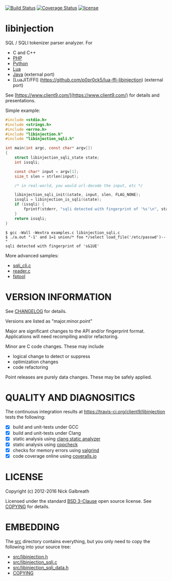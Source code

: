 [![Build Status](https://travis-ci.org/client9/libinjection.svg?branch=master)](https://travis-ci.org/client9/libinjection)
[![Coverage Status](https://coveralls.io/repos/client9/libinjection/badge.svg?branch=master&service=github)](https://coveralls.io/github/client9/libinjection?branch=master)  [![license](https://img.shields.io/badge/license-BSD_3--Clause-blue.svg?style=flat)](https://raw.githubusercontent.com/client9/libinjection/master/COPYING)

libinjection
============

SQL / SQLI tokenizer parser analyzer. For

* C and C++
* [PHP](https://libinjection.client9.com/doc-sqli-php)
* [Python](https://libinjection.client9.com/doc-sqli-python)
* [Lua](/lua)
* [Java](https://github.com/jeonglee/Libinjection) (external port)
* [LuaJIT/FFI] (https://github.com/p0pr0ck5/lua-ffi-libinjection) (external port)

See
[https://www.client9.com/](https://www.client9.com/)
for details and presentations.

Simple example:

```c
#include <stdio.h>
#include <strings.h>
#include <errno.h>
#include "libinjection.h"
#include "libinjection_sqli.h"

int main(int argc, const char* argv[])
{
    struct libinjection_sqli_state state;
    int issqli;

    const char* input = argv[1];
    size_t slen = strlen(input);

    /* in real-world, you would url-decode the input, etc */

    libinjection_sqli_init(&state, input, slen, FLAG_NONE);
    issqli = libinjection_is_sqli(&state);
    if (issqli) {
        fprintf(stderr, "sqli detected with fingerprint of '%s'\n", state.fingerprint);
    }
    return issqli;
}
```

```
$ gcc -Wall -Wextra examples.c libinjection_sqli.c
$ ./a.out "-1' and 1=1 union/* foo */select load_file('/etc/passwd')--"
sqli detected with fingerprint of 's&1UE'
```

More advanced samples:

* [sqli_cli.c](/src/sqli_cli.c)
* [reader.c](/src/reader.c)
* [fptool](/src/fptool.c)

VERSION INFORMATION
===================

See [CHANGELOG](/CHANGELOG) for details.

Versions are listed as "major.minor.point"

Major are significant changes to the API and/or fingerprint format.
Applications will need recompiling and/or refactoring.

Minor are C code changes.  These may include
 * logical change to detect or suppress
 * optimization changes
 * code refactoring

Point releases are purely data changes.  These may be safely applied.

QUALITY AND DIAGNOSITICS
========================

The continuous integration results at
https://travis-ci.org/client9/libinjection tests the following:

- [x] build and unit-tests under GCC
- [x] build and unit-tests under Clang
- [x] static analysis using [clang static analyzer](http://clang-analyzer.llvm.org)
- [x] static analysis using [cppcheck](https://github.com/danmar/cppcheck)
- [x] checks for memory errors using [valgrind](http://valgrind.org/)
- [x] code coverage online using [coveralls.io](https://coveralls.io/github/client9/libinjection)

LICENSE
=============

Copyright (c) 2012-2016 Nick Galbreath

Licensed under the standard [BSD 3-Clause](http://opensource.org/licenses/BSD-3-Clause) open source
license.  See [COPYING](/COPYING) for details.

EMBEDDING
=============

The [src](https://github.com/client9/libinjection/tree/master/src)
directory contains everything, but you only need to copy the following
into your source tree:

* [src/libinjection.h](/src/libinjection.h)
* [src/libinjection_sqli.c](/src/libinjection_sqli.c)
* [src/libinjection_sqli_data.h](/src/libinjection_sqli_data.h)
* [COPYING](/COPYING)


